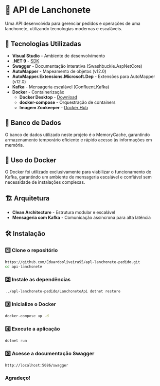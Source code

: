 # 🍔 API de Lanchonete

Uma API desenvolvida para gerenciar pedidos e operações de uma lanchonete, utilizando tecnologias modernas e escaláveis.

## 🚀 Tecnologias Utilizadas

- **Visual Studio** - Ambiente de desenvolvimento
- **.NET 9** - [SDK](https://dotnet.microsoft.com/pt-br/download/dotnet/thank-you/sdk-9.0.203-windows-x86-installer)
- **Swagger** - Documentação interativa (Swashbuckle.AspNetCore)
- **AutoMapper** - Mapeamento de objetos (v12.0)
- **AutoMapper.Extensions.Microsoft.Dep** - Extensões para AutoMapper (v12.0)
- **Kafka** - Mensageria escalável (Confluent.Kafka)
- **Docker** - Containerização
  - **Docker Desktop** - [Download](https://www.docker.com/products/docker-desktop/)
  - **docker-compose** - Orquestração de containers
  - **Imagem Zookeeper** - [Docker Hub](https://hub.docker.com/_/zookeeper)

## 💾 Banco de Dados
O banco de dados utilizado neste projeto é o MemoryCache, garantindo armazenamento temporário eficiente e rápido acesso às informações em memória.

## 🐳 Uso do Docker
O Docker foi utilizado exclusivamente para viabilizar o funcionamento do Kafka, garantindo um ambiente de mensageria escalável e confiável sem necessidade de instalações complexas.

## 🏗 Arquitetura

- **Clean Architecture** - Estrutura modular e escalável
- **Mensageria com Kafka** - Comunicação assíncrona para alta latência

## 🛠 Instalação

### 1️⃣ Clone o repositório
```sh
https://github.com/Eduardooliveira95/apl-lanchonete-pedido.git
cd api-lanchonete
```

### 2️⃣ Instale as dependências
```sh
../apl-lanchonete-pedido/LanchoneteApi dotnet restore
```

### 3️⃣ Inicialize o Docker
```sh
docker-compose up -d
```
### 4️⃣ Execute a aplicação
```sh
dotnet run
```
### 5️⃣ Acesse a documentação Swagger
```sh
http://localhost:5086/swagger
```
### Agradeço!
